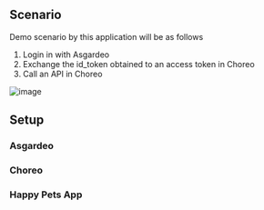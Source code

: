 ## Scenario
Demo scenario by this application will be as follows

1. Login in with Asgardeo
2. Exchange the id_token obtained to an access token in Choreo
3. Call an API in Choreo

![image](https://user-images.githubusercontent.com/5237653/156703364-989ab6b1-4ce7-4882-8482-b82cd10c9b86.png)


## Setup

### Asgardeo


### Choreo


### Happy Pets App
